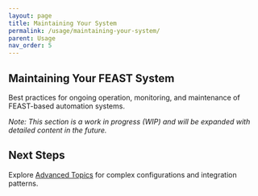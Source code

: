 ```yaml
---
layout: page
title: Maintaining Your System
permalink: /usage/maintaining-your-system/
parent: Usage
nav_order: 5
---
```


## Maintaining Your FEAST System

Best practices for ongoing operation, monitoring, and maintenance of FEAST-based automation systems.

_Note: This section is a work in progress (WIP) and will be expanded with detailed content in the future._

## Next Steps

Explore [Advanced Topics](/usage/advanced-topics/) for complex configurations and integration patterns.
